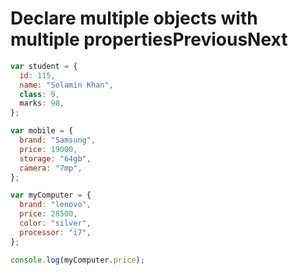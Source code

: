 # **Declare multiple objects with multiple propertiesPreviousNext**

```jsx
var student = {
  id: 115,
  name: "Solamin Khan",
  class: 9,
  marks: 98,
};

var mobile = {
  brand: "Samsung",
  price: 19000,
  storage: "64gb",
  camera: "7mp",
};

var myComputer = {
  brand: "lenovo",
  price: 28500,
  color: "silver",
  processor: "i7",
};

console.log(myComputer.price);
```
